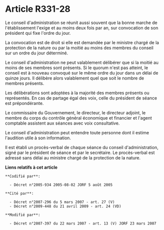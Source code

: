 # Article R331-28

Le conseil d'administration se réunit aussi souvent que la bonne marche de l'établissement l'exige et au moins deux fois par
an, sur convocation de son président qui fixe l'ordre du jour.

La convocation est de droit si elle est demandée par le ministre chargé de la protection de la nature ou par la moitié au
moins des membres du conseil sur un ordre du jour déterminé.

Le conseil d'administration ne peut valablement délibérer que si la moitié au moins de ses membres sont présents. Si le
quorum n'est pas atteint, le conseil est à nouveau convoqué sur le même ordre du jour dans un délai de quinze jours. Il
délibère alors valablement quel que soit le nombre de membres présents.

Les délibérations sont adoptées à la majorité des membres présents ou représentés. En cas de partage égal des voix, celle du
président de séance est prépondérante.

Le commissaire du Gouvernement, le directeur, le directeur adjoint, le membre du corps du contrôle général économique et
financier et l'agent comptable assistent aux séances avec voix consultative.

Le conseil d'administration peut entendre toute personne dont il estime l'audition utile à son information.

Il est établi un procès-verbal de chaque séance du conseil d'administration, signé par le président de séance et par le
secrétaire. Le procès-verbal est adressé sans délai au ministre chargé de la protection de la nature.

**Liens relatifs à cet article**

	**Codifié par**:

	  - Décret n°2005-934 2005-08-02 JORF 5 août 2005

	**Cité par**:

	  - Décret n°2007-296 du 5 mars 2007 - art. 27 (V)
	  - Décret n°2009-448 du 21 avril 2009 - art. 24 (VD)

	**Modifié par**:

	  - Décret n°2007-397 du 22 mars 2007 - art. 13 (V) JORF 23 mars 2007

